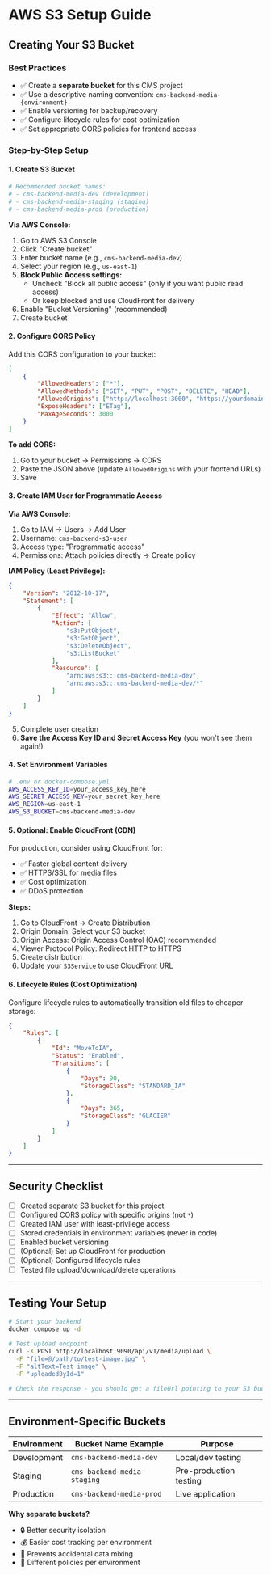 # AWS S3 Setup Guide

## Creating Your S3 Bucket

### Best Practices
- ✅ Create a **separate bucket** for this CMS project
- ✅ Use a descriptive naming convention: `cms-backend-media-{environment}`
- ✅ Enable versioning for backup/recovery
- ✅ Configure lifecycle rules for cost optimization
- ✅ Set appropriate CORS policies for frontend access

### Step-by-Step Setup

#### 1. Create S3 Bucket

```bash
# Recommended bucket names:
# - cms-backend-media-dev (development)
# - cms-backend-media-staging (staging)
# - cms-backend-media-prod (production)
```

**Via AWS Console:**
1. Go to AWS S3 Console
2. Click "Create bucket"
3. Enter bucket name (e.g., `cms-backend-media-dev`)
4. Select your region (e.g., `us-east-1`)
5. **Block Public Access settings:**
   - Uncheck "Block all public access" (only if you want public read access)
   - Or keep blocked and use CloudFront for delivery
6. Enable "Bucket Versioning" (recommended)
7. Create bucket

#### 2. Configure CORS Policy

Add this CORS configuration to your bucket:

```json
[
    {
        "AllowedHeaders": ["*"],
        "AllowedMethods": ["GET", "PUT", "POST", "DELETE", "HEAD"],
        "AllowedOrigins": ["http://localhost:3000", "https://yourdomain.com"],
        "ExposeHeaders": ["ETag"],
        "MaxAgeSeconds": 3000
    }
]
```

**To add CORS:**
1. Go to your bucket → Permissions → CORS
2. Paste the JSON above (update `AllowedOrigins` with your frontend URLs)
3. Save

#### 3. Create IAM User for Programmatic Access

**Via AWS Console:**
1. Go to IAM → Users → Add User
2. Username: `cms-backend-s3-user`
3. Access type: "Programmatic access"
4. Permissions: Attach policies directly → Create policy

**IAM Policy (Least Privilege):**
```json
{
    "Version": "2012-10-17",
    "Statement": [
        {
            "Effect": "Allow",
            "Action": [
                "s3:PutObject",
                "s3:GetObject",
                "s3:DeleteObject",
                "s3:ListBucket"
            ],
            "Resource": [
                "arn:aws:s3:::cms-backend-media-dev",
                "arn:aws:s3:::cms-backend-media-dev/*"
            ]
        }
    ]
}
```

5. Complete user creation
6. **Save the Access Key ID and Secret Access Key** (you won't see them again!)

#### 4. Set Environment Variables

```bash
# .env or docker-compose.yml
AWS_ACCESS_KEY_ID=your_access_key_here
AWS_SECRET_ACCESS_KEY=your_secret_key_here
AWS_REGION=us-east-1
AWS_S3_BUCKET=cms-backend-media-dev
```

#### 5. Optional: Enable CloudFront (CDN)

For production, consider using CloudFront for:
- ✅ Faster global content delivery
- ✅ HTTPS/SSL for media files
- ✅ Cost optimization
- ✅ DDoS protection

**Steps:**
1. Go to CloudFront → Create Distribution
2. Origin Domain: Select your S3 bucket
3. Origin Access: Origin Access Control (OAC) recommended
4. Viewer Protocol Policy: Redirect HTTP to HTTPS
5. Create distribution
6. Update your `S3Service` to use CloudFront URL

#### 6. Lifecycle Rules (Cost Optimization)

Configure lifecycle rules to automatically transition old files to cheaper storage:

```json
{
    "Rules": [
        {
            "Id": "MoveToIA",
            "Status": "Enabled",
            "Transitions": [
                {
                    "Days": 90,
                    "StorageClass": "STANDARD_IA"
                },
                {
                    "Days": 365,
                    "StorageClass": "GLACIER"
                }
            ]
        }
    ]
}
```

---

## Security Checklist

- [ ] Created separate S3 bucket for this project
- [ ] Configured CORS policy with specific origins (not `*`)
- [ ] Created IAM user with least-privilege access
- [ ] Stored credentials in environment variables (never in code)
- [ ] Enabled bucket versioning
- [ ] (Optional) Set up CloudFront for production
- [ ] (Optional) Configured lifecycle rules
- [ ] Tested file upload/download/delete operations

---

## Testing Your Setup

```bash
# Start your backend
docker compose up -d

# Test upload endpoint
curl -X POST http://localhost:9090/api/v1/media/upload \
  -F "file=@/path/to/test-image.jpg" \
  -F "altText=Test image" \
  -F "uploadedById=1"

# Check the response - you should get a fileUrl pointing to your S3 bucket
```

---

## Environment-Specific Buckets

| Environment | Bucket Name Example | Purpose |
|-------------|-------------------|---------|
| Development | `cms-backend-media-dev` | Local/dev testing |
| Staging | `cms-backend-media-staging` | Pre-production testing |
| Production | `cms-backend-media-prod` | Live application |

**Why separate buckets?**
- 🔒 Better security isolation
- 💰 Easier cost tracking per environment
- 🔄 Prevents accidental data mixing
- 🎯 Different policies per environment


